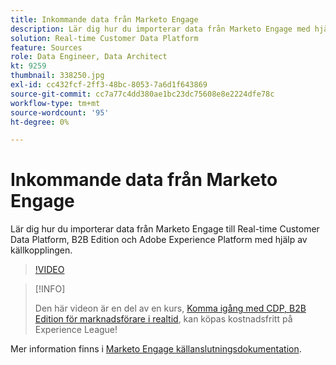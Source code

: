 ```yaml
---
title: Inkommande data från Marketo Engage
description: Lär dig hur du importerar data från Marketo Engage med hjälp av källkopplingen.
solution: Real-time Customer Data Platform
feature: Sources
role: Data Engineer, Data Architect
kt: 9259
thumbnail: 338250.jpg
exl-id: cc432fcf-2ff3-48bc-8053-7a6d1f643869
source-git-commit: cc7a77c4dd380ae1bc23dc75608e8e2224dfe78c
workflow-type: tm+mt
source-wordcount: '95'
ht-degree: 0%

---
```


# Inkommande data från Marketo Engage

Lär dig hur du importerar data från Marketo Engage till Real-time Customer Data Platform, B2B Edition och Adobe Experience Platform med hjälp av källkopplingen.

>[!VIDEO](https://video.tv.adobe.com/v/338250?quality=12&learn=on)

>[!INFO]
>
> Den här videon är en del av en kurs, [Komma igång med CDP, B2B Edition för marknadsförare i realtid](https://experienceleague.adobe.com/?recommended=ExperiencePlatform-U-1-2021.rtcdp.b2b), kan köpas kostnadsfritt på Experience League!

Mer information finns i [Marketo Engage källanslutningsdokumentation](https://experienceleague.adobe.com/docs/experience-platform/sources/connectors/adobe-applications/marketo/marketo.html).
